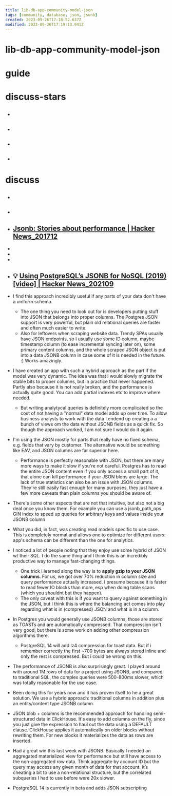 ```yaml
---
title: lib-db-app-community-model-json
tags: [community, database, json, jsonb]
created: 2023-09-26T17:18:52.637Z
modified: 2023-09-26T17:19:13.941Z
---
```


# lib-db-app-community-model-json

# guide

# discuss-stars
- ## 

- ## 

- ## 

- ## 
# discuss
- ## 

- ## 

- ## [Jsonb: Stories about performance | Hacker News_201712](https://news.ycombinator.com/item?id=15993768)
- 
- 
- 

- ## 💡 [Using PostgreSQL’s JSONB for NoSQL (2019) [video] | Hacker News_202109](https://news.ycombinator.com/item?id=28406334)
- I find this approach incredibly useful if any parts of your data don't have a uniform schema.
  - The one thing you need to look out for is developers putting stuff into JSON that belongs into proper columns. The Postgres JSON support is very powerful, but plain old relational queries are faster and often much easier to write.
  - Also for leftovers when scraping website data. Trendy SPAs usually have JSON endpoints, so I usually use some ID column, maybe timestamp column (to ease incremental syncing later on), some primary content columns, and the whole scraped JSON object is put into a data JSONB column in case some of it is needed in the future. :) Works amazingly.

- I have created an app with such a hybrid approach as the part if the model was very dynamic. The idea was that I would slowly migrate the stable bits to proper columns, but in practice that never happened. Partly also because it is not really broken, and the performance is actually quite good. You can add partial indexes etc to improve where needed.
  - But writing analytycal queries is definitely more complicated so the cost of not having a "normal" data model adds up over time. To allow business analysts to work with the data I endend up creating a a bunch of views om the data without JSONB fields as a quick fix. So though the approach worked, I am not sure I would do it again.

- I'm using the JSON mostly for parts that really have no fixed schema, e.g. fields that vary by customer. The alternative would be something like EAV, and JSON columns are far superior here.
  - Performance is perfectly reasonable with JSON, but there are many more ways to make it slow if you're not careful. Postgres has to read the entire JSON content even if you only access a small part of it, that alone can kill performance if your JSON blobs are large. The lack of true statistics can also be an issue with JSON columns. They're still easily fast enough for many purposes, they just have a few more caveats than plain columns you should be aware of.
- There's some other aspects that are not that intuitive, but also not a big deal once you know them. For example you can use a jsonb_path_ops GIN index to speed up queries for arbitrary keys and values inside your JSONB column
- What you did, in fact, was creating read models specific to use case. This is completely normal and allows one to optimize for different users: app's schema can be different than the one for analytics.

- I noticed a lot of people noting that they enjoy use some hybrid of JSON w/ their SQL. I do the same thing and I think this is an incredibly productive way to manage fast-changing things.
  - One trick I learned along the way is to **apply gzip to your JSON columns**. For us, we got over 70% reduction in column size and query performance actually increased. I presume because it is faster to read fewer IO blocks than more, esp when doing table scans (which you shouldnt but they happen).
  - The only caveat with this is if you want to query against something in the JSON, but I think this is where the balancing act comes into play regarding what is in (compressed) JSON and what is in a column.
- In Postgres you would generally use JSONB columns, those are stored as TOASTs and are automatically compressed. That compression isn't very good, but there is some work on adding other compression algorithms there.
  - PostgreSQL 14 will add lz4 compression for toast data. But if i remember correctly the first ~700 bytes are always stored inline and only the rest is compressed. But i could be wrong on this.

- The performance of JSONB is also surprisingly great. I played around with around 1M rows of data for a project using JSONB, and compared to traditional SQL, the complex queries were 500-800ms slower, which was totally reasonable for the use case.

- Been doing this for years now and it has proven itself to he a great solution. We use a hybrid approach: traditional columns in addition plus an entity/content type JSONB column.
- JSON blob + columns is the recommended approach for handling semi-structured data in ClickHouse. It's easy to add columns on the fly, since you just give the expression to haul out the data using a DEFAULT clause. ClickHouse applies it automatically on older blocks without rewriting them. For new blocks it materializes the data as rows are inserted.

- Had a great win this last week with JSONB. Basically I needed an aggregated materialized view for performance but still have access to the non-aggregated row data. Think aggregate by account ID but the query may access any given month of data for that account. It’s cheating a bit to use a non-relational structure, but the correlated subqueries I had to use before were 20x slower.

- PostgreSQL 14 is currently in beta and adds JSON subscripting

